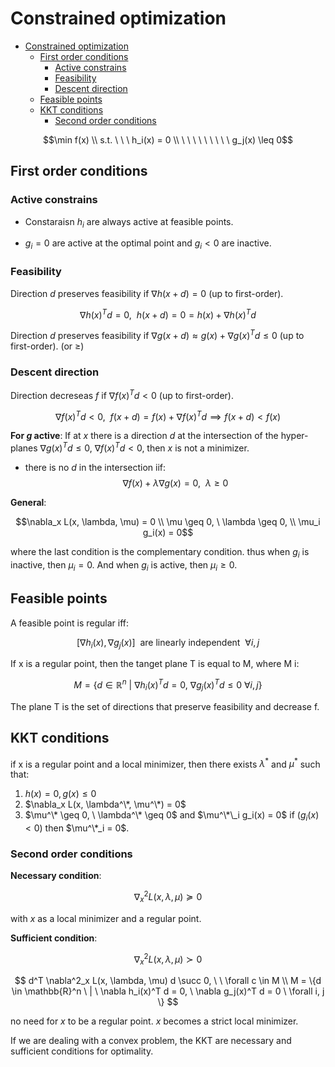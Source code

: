 # Constrained optimization

- [Constrained optimization](#constrained-optimization)
  - [First order conditions](#first-order-conditions)
    - [Active constrains](#active-constrains)
    - [Feasibility](#feasibility)
    - [Descent direction](#descent-direction)
  - [Feasible points](#feasible-points)
  - [KKT conditions](#kkt-conditions)
    - [Second order conditions](#second-order-conditions)

$$\min f(x) \\ s.t. \ \ \ h_i(x) = 0 \\  \ \ \  \ \ \  \ \ \ g_j(x) \leq 0$$

## First order conditions

### Active constrains

- Constaraisn $h_i$ are always active at feasible points.

- $g_i = 0$ are active at the optimal point and $g_i < 0$ are inactive.

### Feasibility

Direction $d$ preserves feasibility if $\nabla h(x + d) = 0$ (up to first-order).

$$\nabla h(x)^T d = 0, \ \ h(x + d) = 0 = h(x) + \nabla h(x)^T d$$

Direction $d$ preserves feasibility if $\nabla g(x + d) \approx g(x) + \nabla g(x)^T d \leq 0$ (up to first-order). (or $\geq$)

### Descent direction

Direction decreseas $f$ if $\nabla f(x)^T d < 0$ (up to first-order).

$$\nabla f(x)^T d < 0, \ \ f(x + d) = f(x) + \nabla f(x)^T d  \implies f(x + d) < f(x)$$


**For $g$ active**: If at $x$ there is a direction $d$ at the intersection of the hyper-planes $\nabla g(x)^Td \leq 0$, $\nabla f(x)^T d < 0$, then $x$ is not a minimizer.

- there is no $d$ in the intersection iif:
$$\nabla f(x) + \lambda \nabla g(x) = 0, \ \ \lambda \geq 0$$

**General**: 

$$\nabla_x L(x, \lambda, \mu) = 0 \\ 
\mu \geq 0, \ \lambda \geq 0, \\
\mu_i g_i(x) = 0$$

where the last condition is the complementary condition. thus when $g_i$ is inactive, then $\mu_i = 0$. And when $g_i$ is active, then $\mu_i \geq 0$.

## Feasible points

A feasible point is regular iff:

$$[\nabla h_i(x), \nabla g_j(x)] \ \ \text{are linearly independent} \ \ \forall i, j$$

If x is a regular point, then the tanget plane T is equal to M, where M i:

$$M = \{d \in \mathbb{R}^n \ | \ \nabla h_i(x)^T d = 0, \ \nabla g_j(x)^T d \leq 0 \ \forall i, j\}$$

The plane T is the set of directions that preserve feasibility and decrease f.

## KKT conditions

if x is a regular point and a local minimizer, then there exists $\lambda^*$ and $\mu^*$ such that:

1. $h(x) = 0, g(x) \leq 0$
2. $\nabla_x L(x, \lambda^\*, \mu^\*) = 0$
3. $\mu^\* \geq 0, \ \lambda^\* \geq 0$ and $\mu^\*\_i g_i(x) = 0$ if ($g_i(x) < 0$) then $\mu^\*_i = 0$.


### Second order conditions

**Necessary condition**:

$$\nabla^2_x L(x, \lambda, \mu) \succeq 0$$

with $x$ as a local minimizer and a regular point.

**Sufficient condition**:

$$\nabla^2_x L(x, \lambda, \mu) \succ 0$$

$$
d^T \nabla^2_x L(x, \lambda, \mu) d \succ 0, \ \ \forall c \in M \\
M = \{d \in \mathbb{R}^n \ | \ \nabla h_i(x)^T d = 0, \ \nabla g_j(x)^T d = 0 \ \forall i, j \}
$$


no need for $x$ to be a regular point. $x$ becomes a strict local minimizer.

If we are dealing with a convex problem, the KKT are necessary and sufficient conditions for optimality.






